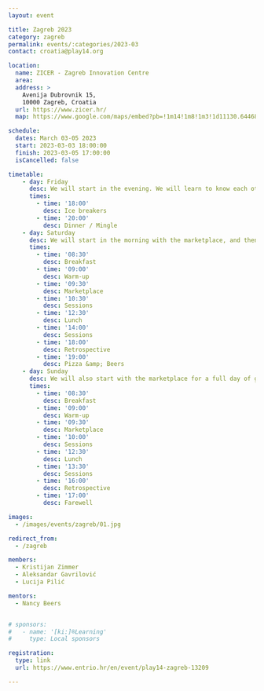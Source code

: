 ```yaml
---
layout: event

title: Zagreb 2023
category: zagreb
permalink: events/:categories/2023-03
contact: croatia@play14.org

location:
  name: ZICER - Zagreb Innovation Centre
  area:
  address: >
    Avenija Dubrovnik 15, 
    10000 Zagreb, Croatia
  url: https://www.zicer.hr/
  map: https://www.google.com/maps/embed?pb=!1m14!1m8!1m3!1d11130.644682390654!2d15.9746917!3d45.7779803!3m2!1i1024!2i768!4f13.1!3m3!1m2!1s0x0%3A0x19d4422c69d308a7!2sCroatian%20inovation%20center%20-%20ZICER!5e0!3m2!1sen!2slu!4v1672247241372!5m2!1sen!2slu

schedule:
  dates: March 03-05 2023
  start: 2023-03-03 18:00:00
  finish: 2023-03-05 17:00:00
  isCancelled: false

timetable:
    - day: Friday
      desc: We will start in the evening. We will learn to know each other and share a nice dinner all together.
      times:
        - time: '18:00'
          desc: Ice breakers
        - time: '20:00'
          desc: Dinner / Mingle
    - day: Saturday
      desc: We will start in the morning with the marketplace, and then we will play games all day long.
      times:
        - time: '08:30'
          desc: Breakfast
        - time: '09:00'
          desc: Warm-up
        - time: '09:30'
          desc: Marketplace
        - time: '10:30'
          desc: Sessions
        - time: '12:30'
          desc: Lunch
        - time: '14:00'
          desc: Sessions
        - time: '18:00'
          desc: Retrospective
        - time: '19:00'
          desc: Pizza &amp; Beers
    - day: Sunday
      desc: We will also start with the marketplace for a full day of games. Whoever needs to catch a plane can leave earlier.
      times:
        - time: '08:30'
          desc: Breakfast
        - time: '09:00'
          desc: Warm-up
        - time: '09:30'
          desc: Marketplace
        - time: '10:00'
          desc: Sessions
        - time: '12:30'
          desc: Lunch
        - time: '13:30'
          desc: Sessions
        - time: '16:00'
          desc: Retrospective
        - time: '17:00'
          desc: Farewell

images:
  - /images/events/zagreb/01.jpg

redirect_from:
  - /zagreb

members:
  - Kristijan Zimmer
  - Aleksandar Gavrilović
  - Lucija Pilić

mentors:
  - Nancy Beers


# sponsors:
#   - name: '[ki:]®Learning'
#     type: Local sponsors

registration:
  type: link
  url: https://www.entrio.hr/en/event/play14-zagreb-13209

---
```



